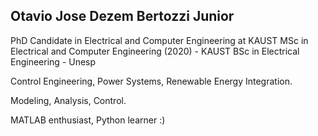 ## Otavio Jose Dezem Bertozzi Junior

PhD Candidate in Electrical and Computer Engineering at KAUST
MSc in Electrical and Computer Engineering (2020) - KAUST
BSc in Electrical Engineering - Unesp

Control Engineering, Power Systems, Renewable Energy Integration.

Modeling, Analysis, Control.

MATLAB enthusiast, Python learner :)

